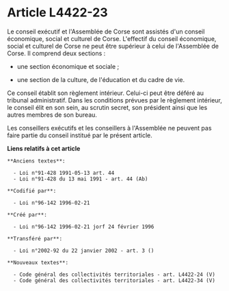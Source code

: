 # Article L4422-23

Le conseil exécutif et l'Assemblée de Corse sont assistés d'un conseil économique, social et culturel de Corse. L'effectif du
conseil économique, social et culturel de Corse ne peut être supérieur à celui de l'Assemblée de Corse. Il comprend deux
sections :

- une section économique et sociale ;

- une section de la culture, de l'éducation et du cadre de vie.

Ce conseil établit son règlement intérieur. Celui-ci peut être déféré au tribunal administratif. Dans les conditions prévues
par le règlement intérieur, le conseil élit en son sein, au scrutin secret, son président ainsi que les autres membres de son
bureau.

Les conseillers exécutifs et les conseillers à l'Assemblée ne peuvent pas faire partie du conseil institué par le présent
article.

**Liens relatifs à cet article**

	**Anciens textes**:

	  - Loi n°91-428 1991-05-13 art. 44
	  - Loi n°91-428 du 13 mai 1991 - art. 44 (Ab)

	**Codifié par**:

	  - Loi n°96-142 1996-02-21

	**Créé par**:

	  - Loi n°96-142 1996-02-21 jorf 24 février 1996

	**Transféré par**:

	  - Loi n°2002-92 du 22 janvier 2002 - art. 3 ()

	**Nouveaux textes**:

	  - Code général des collectivités territoriales - art. L4422-24 (V)
	  - Code général des collectivités territoriales - art. L4422-34 (V)
